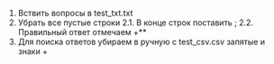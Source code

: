 1. Вствить вопросы в test_txt.txt
2. Убрать все пустые строки
2.1. В конце строк поставить ;
2.2. Правильный ответ отмечаем +**
3. Для поиска ответов убираем в ручную с test_csv.csv запятые и знаки +